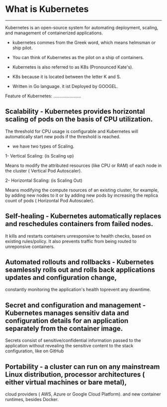 
# What is Kubernetes
--------------------

Kubernetes is an open-source system for automating deployment, scaling, and 
management of containerized applications.

- kubernetes commes from the Greek word, which means helmsman or ship pilot.

- You can think of Kubernetes as the pilot on a ship of containers.

- Kubernetes is also referred to as K8s (Pronounced Kate's).

- K8s because it is located between the letter K and S.

- Written in Go language. it ist Deployed by GOOGEL.

Feature of Kubernetes:
......................

 ## Scalability - Kubernetes provides horizontal scaling of pods on the basis of CPU utilization.
 
 The threshold for CPU usage is configurable and Kubernetes will automatically start new pods if the threshold is reached.
 
 - we have two types of Scaling.
 
 1- Vertical Scaling: (is Scaling up)
 
 Means to modify the attributed resources (like CPU or RAM) of each node in the cluster ( Vertical Pod Autoscaler).
 
 2- Horizontal Scaling: (is Scaling Out)
 
 Means modifying the compute rsources of an existing cluster, for example, 
 by adding new nodes to it or by adding new pods by increasing the replica count of pods ( Horizontal Pod Autoscaler).
 
 ## Self-healing - Kubernetes automatically replaces and reschedules containers from failed nodes.
 It kills and restarts containers unresponsive to health checks, based on existing rules/policy.
 It also prevents traffic from being routed to unreponsive containers.
 
 
## Automated rollouts and rollbacks - Kubernetes seamlessly rolls out and rolls back applications updates and configuration change,
 constantly monitoring the application's health toprevent any downtime.
 
## Secret and configuration and management - Kubernetes manages sensitiv data and configuration details for an application separately from the container image.
Secrets consist of sensitive/confidential information passed to the application without revealing the sensitive content to the stack configuration, like on GitHub

## Portability - a cluster can run on any mainstream Linux distribution, processor architectures ( either virtual machines or bare metal),
cloud providers ( AWS, Azure or Google Cloud Platform). and new container runtimes, besides Docker.

